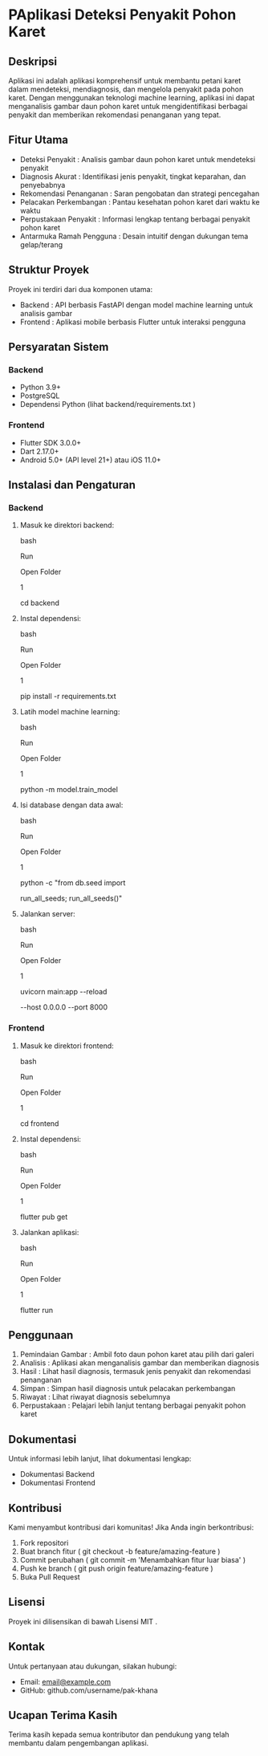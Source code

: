 # PAplikasi Deteksi Penyakit Pohon Karet

## Deskripsi

Aplikasi ini adalah aplikasi komprehensif untuk membantu petani karet dalam mendeteksi, mendiagnosis, dan mengelola penyakit pada pohon karet. Dengan menggunakan teknologi machine learning, aplikasi ini dapat menganalisis gambar daun pohon karet untuk mengidentifikasi berbagai penyakit dan memberikan rekomendasi penanganan yang tepat.

## Fitur Utama

- Deteksi Penyakit : Analisis gambar daun pohon karet untuk mendeteksi penyakit
- Diagnosis Akurat : Identifikasi jenis penyakit, tingkat keparahan, dan penyebabnya
- Rekomendasi Penanganan : Saran pengobatan dan strategi pencegahan
- Pelacakan Perkembangan : Pantau kesehatan pohon karet dari waktu ke waktu
- Perpustakaan Penyakit : Informasi lengkap tentang berbagai penyakit pohon karet
- Antarmuka Ramah Pengguna : Desain intuitif dengan dukungan tema gelap/terang

## Struktur Proyek

Proyek ini terdiri dari dua komponen utama:

- Backend : API berbasis FastAPI dengan model machine learning untuk analisis gambar
- Frontend : Aplikasi mobile berbasis Flutter untuk interaksi pengguna

## Persyaratan Sistem

### Backend

- Python 3.9+
- PostgreSQL
- Dependensi Python (lihat backend/requirements.txt )

### Frontend

- Flutter SDK 3.0.0+
- Dart 2.17.0+
- Android 5.0+ (API level 21+) atau iOS 11.0+

## Instalasi dan Pengaturan

### Backend

1. Masuk ke direktori backend:

   bash

   Run

   Open Folder

   1

   cd backend

2. Instal dependensi:

   bash

   Run

   Open Folder

   1

   pip install -r requirements.txt

3. Latih model machine learning:

   bash

   Run

   Open Folder

   1

   python -m model.train_model

4. Isi database dengan data awal:

   bash

   Run

   Open Folder

   1

   python -c "from db.seed import

   run_all_seeds; run_all_seeds()"

5. Jalankan server:

   bash

   Run

   Open Folder

   1

   uvicorn main:app --reload

   --host 0.0.0.0 --port 8000

### Frontend

1. Masuk ke direktori frontend:

   bash

   Run

   Open Folder

   1

   cd frontend

2. Instal dependensi:

   bash

   Run

   Open Folder

   1

   flutter pub get

3. Jalankan aplikasi:

   bash

   Run

   Open Folder

   1

   flutter run

## Penggunaan

1. Pemindaian Gambar : Ambil foto daun pohon karet atau pilih dari galeri
2. Analisis : Aplikasi akan menganalisis gambar dan memberikan diagnosis
3. Hasil : Lihat hasil diagnosis, termasuk jenis penyakit dan rekomendasi penanganan
4. Simpan : Simpan hasil diagnosis untuk pelacakan perkembangan
5. Riwayat : Lihat riwayat diagnosis sebelumnya
6. Perpustakaan : Pelajari lebih lanjut tentang berbagai penyakit pohon karet

## Dokumentasi

Untuk informasi lebih lanjut, lihat dokumentasi lengkap:

- Dokumentasi Backend
- Dokumentasi Frontend

## Kontribusi

Kami menyambut kontribusi dari komunitas! Jika Anda ingin berkontribusi:

1. Fork repositori
2. Buat branch fitur ( git checkout -b feature/amazing-feature )
3. Commit perubahan ( git commit -m 'Menambahkan fitur luar biasa' )
4. Push ke branch ( git push origin feature/amazing-feature )
5. Buka Pull Request

## Lisensi

Proyek ini dilisensikan di bawah Lisensi MIT .

## Kontak

Untuk pertanyaan atau dukungan, silakan hubungi:

- Email: email@example.com
- GitHub: github.com/username/pak-khana

## Ucapan Terima Kasih

Terima kasih kepada semua kontributor dan pendukung yang telah membantu dalam pengembangan aplikasi.
